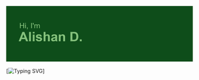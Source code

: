 <img src="header.png">

[![Typing SVG](https://readme-typing-svg.herokuapp.com?font=Poppins&size=40&pause=1000&color=71C17C&background=52000000&width=435&lines=Student+of+NOSU+(Vladikavkaz%2C+Russia))]

